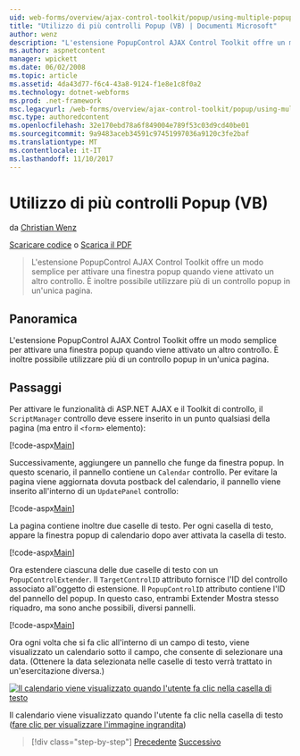 ```yaml
---
uid: web-forms/overview/ajax-control-toolkit/popup/using-multiple-popup-controls-vb
title: "Utilizzo di più controlli Popup (VB) | Documenti Microsoft"
author: wenz
description: "L'estensione PopupControl AJAX Control Toolkit offre un modo semplice per attivare una finestra popup quando viene attivato un altro controllo. È inoltre possibile utilizzare m..."
ms.author: aspnetcontent
manager: wpickett
ms.date: 06/02/2008
ms.topic: article
ms.assetid: 4da43d77-f6c4-43a8-9124-f1e8e1c8f0a2
ms.technology: dotnet-webforms
ms.prod: .net-framework
msc.legacyurl: /web-forms/overview/ajax-control-toolkit/popup/using-multiple-popup-controls-vb
msc.type: authoredcontent
ms.openlocfilehash: 32e170ebd78a6f849004e789f53c03d9cd40be01
ms.sourcegitcommit: 9a9483aceb34591c97451997036a9120c3fe2baf
ms.translationtype: MT
ms.contentlocale: it-IT
ms.lasthandoff: 11/10/2017
---
```

<a name="using-multiple-popup-controls-vb"></a>Utilizzo di più controlli Popup (VB)
====================
da [Christian Wenz](https://github.com/wenz)

[Scaricare codice](http://download.microsoft.com/download/9/3/f/93f8daea-bebd-4821-833b-95205389c7d0/PopupControl1.vb.zip) o [Scarica il PDF](http://download.microsoft.com/download/2/d/c/2dc10e34-6983-41d4-9c08-f78f5387d32b/popupcontrol1VB.pdf)

> L'estensione PopupControl AJAX Control Toolkit offre un modo semplice per attivare una finestra popup quando viene attivato un altro controllo. È inoltre possibile utilizzare più di un controllo popup in un'unica pagina.


## <a name="overview"></a>Panoramica

L'estensione PopupControl AJAX Control Toolkit offre un modo semplice per attivare una finestra popup quando viene attivato un altro controllo. È inoltre possibile utilizzare più di un controllo popup in un'unica pagina.

## <a name="steps"></a>Passaggi

Per attivare le funzionalità di ASP.NET AJAX e il Toolkit di controllo, il `ScriptManager` controllo deve essere inserito in un punto qualsiasi della pagina (ma entro il `<form>` elemento):

[!code-aspx[Main](using-multiple-popup-controls-vb/samples/sample1.aspx)]

Successivamente, aggiungere un pannello che funge da finestra popup. In questo scenario, il pannello contiene un `Calendar` controllo. Per evitare la pagina viene aggiornata dovuta postback del calendario, il pannello viene inserito all'interno di un `UpdatePanel` controllo:

[!code-aspx[Main](using-multiple-popup-controls-vb/samples/sample2.aspx)]

La pagina contiene inoltre due caselle di testo. Per ogni casella di testo, appare la finestra popup di calendario dopo aver attivata la casella di testo.

[!code-aspx[Main](using-multiple-popup-controls-vb/samples/sample3.aspx)]

Ora estendere ciascuna delle due caselle di testo con un `PopupControlExtender`. Il `TargetControlID` attributo fornisce l'ID del controllo associato all'oggetto di estensione. Il `PopupControlID` attributo contiene l'ID del pannello del popup. In questo caso, entrambi Extender Mostra stesso riquadro, ma sono anche possibili, diversi pannelli.

[!code-aspx[Main](using-multiple-popup-controls-vb/samples/sample4.aspx)]

Ora ogni volta che si fa clic all'interno di un campo di testo, viene visualizzato un calendario sotto il campo, che consente di selezionare una data. (Ottenere la data selezionata nelle caselle di testo verrà trattato in un'esercitazione diversa.)


[![Il calendario viene visualizzato quando l'utente fa clic nella casella di testo](using-multiple-popup-controls-vb/_static/image2.png)](using-multiple-popup-controls-vb/_static/image1.png)

Il calendario viene visualizzato quando l'utente fa clic nella casella di testo ([fare clic per visualizzare l'immagine ingrandita](using-multiple-popup-controls-vb/_static/image3.png))

>[!div class="step-by-step"]
[Precedente](handling-postbacks-from-a-popup-control-without-an-updatepanel-cs.md)
[Successivo](handling-postbacks-from-a-popup-control-with-an-updatepanel-vb.md)

